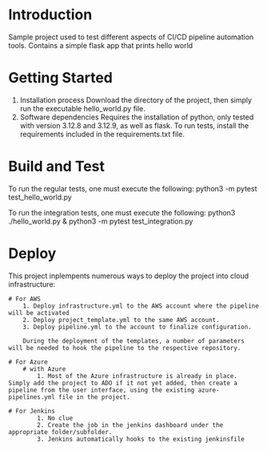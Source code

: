 # Introduction 
Sample project used to test different aspects of CI/CD pipeline automation tools. Contains a simple flask app that prints hello world

# Getting Started
1.	Installation process
    Download the directory of the project, then simply run the executable hello_world.py file. 
2.	Software dependencies
    Requires the installation of python, only tested with version 3.12.8 and 3.12.9, as well as flask. To run tests, install the requirements included in the requirements.txt file.

# Build and Test
To run the regular tests, one must execute the following:
    python3 -m pytest test_hello_world.py

To run the integration tests, one must execute the following:
    python3 ./hello_world.py &
    python3 -m pytest test_integration.py

# Deploy
This project inplempents numerous ways to deploy the project into cloud infrastructure:

    # For AWS
        1. Deploy infrastructure.yml to the AWS account where the pipeline will be activated
        2. Deploy project_template.yml to the same AWS account.
        3. Deploy pipeline.yml to the account to finalize configuration.

        During the deployment of the templates, a number of parameters will be needed to hook the pipeline to the respective repository.

    # For Azure
        # with Azure
            1. Most of the Azure infrastructure is already in place. Simply add the project to ADO if it not yet added, then create a pipeline from the user interface, using the existing azure-pipelines.yml file in the project.

    # For Jenkins
            1. No clue
            2. Create the job in the jenkins dashboard under the appropriate folder/subfolder.
            3. Jenkins automatically hooks to the existing jenkinsfile
        
